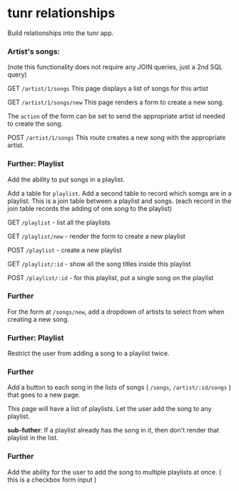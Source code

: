 # tunr relationships

Build relationships into the tunr app.

### Artist's songs:

(note this functionality does not require any JOIN queries, just a 2nd SQL query)

GET `/artist/1/songs`
This page displays a list of songs for this artist

GET `/artist/1/songs/new`
This page renders a form to create a new song.

The `action` of the form can be set to send the appropriate artist id needed to create the song.

POST `/artist/1/songs`
This route creates a new song with the appropriate artist.

### Further: Playlist
Add the ability to put songs in a playlist.

Add a table for `playlist`. Add a second table to record which somgs are in a playlist. This is a join table between a playlist and songs. (each record in the join table records the adding of one song to the playlist)

GET `/playlist` - list all the playlists

GET `/playlist/new` - render the form to create a new playlist

POST `/playlist` - create a new playlist

GET `/playlist/:id` - show all the song titles inside this playlist

POST `/playlist/:id` - for this playlist, put a single song on the playlist


### Further
For the form at `/songs/new`, add a dropdown of artists to select from when creating a new song.

### Further: Playlist
Restrict the user from adding a song to a playlist twice.

### Further
Add a button to each song in the lists of songs ( `/songs`, `/artist/:id/songs` ) that goes to a new page.

This page will have a list of playlists. Let the user add the song to any playlist.

**sub-futher**: If a playlist already has the song in it, then don't render that playlist in the list.

### Further
Add the ability for the user to add the song to multiple playlists at once. ( this is a checkbox form input )
